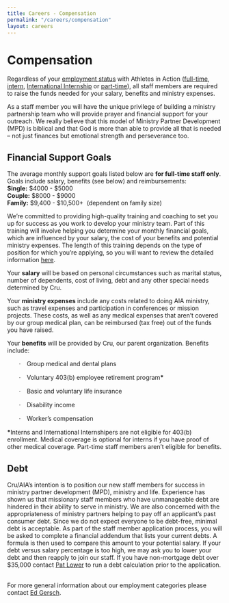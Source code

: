 ```yaml
---
title: Careers - Compensation
permalink: "/careers/compensation"
layout: careers
---
```


<h1 class="MsoNormal">Compensation</h1><p class="MsoNormal">Regardless of your <a href="/careers-employment">employment status</a> with Athletes in Action (<a href="/careers/full-time">full-time</a>, <a href="/career">intern</a>, <a href="/careers/internationalinternship">International Internship</a> or <a href="/careers/part-time-field-staff">part-time</a>), all staff members are required to raise the funds needed for your salary, benefits and ministry expenses.</p><p class="MsoNormal">As a staff member you will have the unique privilege of building a ministry partnership team who will provide prayer and financial support for your outreach. We really believe that this model of Ministry Partner Development (MPD) is biblical and that God is more than able to provide all that is needed &ndash; not just finances but emotional strength and perseverance too.</p><h2 class="MsoNormal">Financial Support Goals</h2><p class="MsoNormal">The average monthly support goals listed below are <strong>for full-time staff only</strong>. Goals include salary, benefits (see below) and reimbursements:<br /><strong>Single:</strong> $4000 - $5000<br /><strong>Couple:</strong> $8000 - $9000<br /><strong>Family:</strong> $9,400 - $10,500+&nbsp; (dependent on family size)</p><p class="MsoNormal">We&rsquo;re committed to providing high-quality training and coaching to set you up for success as you work to develop your ministry team. Part of this training will involve helping you determine your monthly financial goals, which are influenced by your salary, the cost of your benefits and potential ministry expenses. The length of this training depends on the type of position for which you&rsquo;re applying, so you will want to review the detailed information <a href="/careers/apply">here</a>.</p><p class="MsoNormal">Your <b style="mso-bidi-font-weight: normal;">salary</b> will be based on personal circumstances such as marital status, number of dependents, cost of living, debt and any other special needs determined by Cru.</p><p class="MsoNormal">Your <b style="mso-bidi-font-weight: normal;">ministry expenses</b> include any costs related to doing AIA ministry, such as travel expenses and participation in conferences or mission projects. These costs, as well as any medical expenses that aren&rsquo;t covered by our group medical plan, can be reimbursed (tax free) out of the funds you have raised.</p><p class="MsoNormal">Your <b style="mso-bidi-font-weight: normal;">benefits</b> will be provided by Cru, our parent organization. Benefits include:</p><p class="MsoListParagraphCxSpFirst" style="margin-left: 38.5pt; mso-add-space: auto; text-indent: -.25in; mso-list: l0 level1 lfo1;"><span style="font-family: Symbol; mso-fareast-font-family: Symbol; mso-bidi-font-family: Symbol;"><span style="mso-list: Ignore;">&middot;<span style="font: 7.0pt 'Times New Roman';">&nbsp;&nbsp;&nbsp;&nbsp;&nbsp; </span></span></span>Group medical and dental plans</p><p class="MsoListParagraphCxSpMiddle" style="margin-left: 38.5pt; mso-add-space: auto; text-indent: -.25in; mso-list: l0 level1 lfo1;"><span style="font-family: Symbol; mso-fareast-font-family: Symbol; mso-bidi-font-family: Symbol;"><span style="mso-list: Ignore;">&middot;<span style="font: 7.0pt 'Times New Roman';">&nbsp;&nbsp;&nbsp;&nbsp;&nbsp; </span></span></span>Voluntary 403(b) employee retirement program<b style="mso-bidi-font-weight: normal;">*</b></p><p class="MsoListParagraphCxSpMiddle" style="margin-left: 38.5pt; mso-add-space: auto; text-indent: -.25in; mso-list: l0 level1 lfo1;"><span style="font-family: Symbol; mso-fareast-font-family: Symbol; mso-bidi-font-family: Symbol;"><span style="mso-list: Ignore;">&middot;<span style="font: 7.0pt 'Times New Roman';">&nbsp;&nbsp;&nbsp;&nbsp;&nbsp; </span></span></span>Basic and voluntary life insurance</p><p class="MsoListParagraphCxSpMiddle" style="margin-left: 38.5pt; mso-add-space: auto; text-indent: -.25in; mso-list: l0 level1 lfo1;"><span style="font-family: Symbol; mso-fareast-font-family: Symbol; mso-bidi-font-family: Symbol;"><span style="mso-list: Ignore;">&middot;<span style="font: 7.0pt 'Times New Roman';">&nbsp;&nbsp;&nbsp;&nbsp;&nbsp; </span></span></span>Disability income</p><p class="MsoListParagraphCxSpLast" style="margin-left: 38.5pt; mso-add-space: auto; text-indent: -.25in; mso-list: l0 level1 lfo1;"><span style="font-family: Symbol; mso-fareast-font-family: Symbol; mso-bidi-font-family: Symbol;"><span style="mso-list: Ignore;">&middot;<span style="font: 7.0pt 'Times New Roman';">&nbsp;&nbsp;&nbsp;&nbsp;&nbsp; </span></span></span>Worker&rsquo;s compensation</p><p class="MsoNormal"><b style="mso-bidi-font-weight: normal;">*</b>Interns and International Internshipers are not eligible for 403(b) enrollment. Medical coverage is optional for interns if you have proof of other medical coverage. Part-time staff members aren&rsquo;t eligible for benefits.</p><h2>Debt&nbsp;</h2><p>Cru/AIA&rsquo;s intention is to position our new staff members for success in ministry partner development (MPD), ministry and life. Experience has shown us that missionary staff members who have unmanageable debt are hindered in their ability to serve in ministry. We are also concerned with the appropriateness of ministry partners helping to pay off an applicant&rsquo;s past consumer debt. Since we do not expect everyone to be debt-free, minimal debt is acceptable. As part of the staff member application process, you will be asked to complete a financial addendum that lists your current debts. A formula is then used to compare this amount to your potential salary. If your debt versus salary percentage is too high, we may ask you to lower your debt and then reapply to join our staff. If you have non-mortgage debt over $35,000 contact&nbsp;<a href="mailto:pat.lower@athletesinaction.org">Pat Lower</a> to run a debt calculation prior to the application.<br /><br /></p><p>For more general information about our employment categories please contact <a href="mailto:ed.gersch@athletesinaction.org">Ed Gersch</a>.</p>